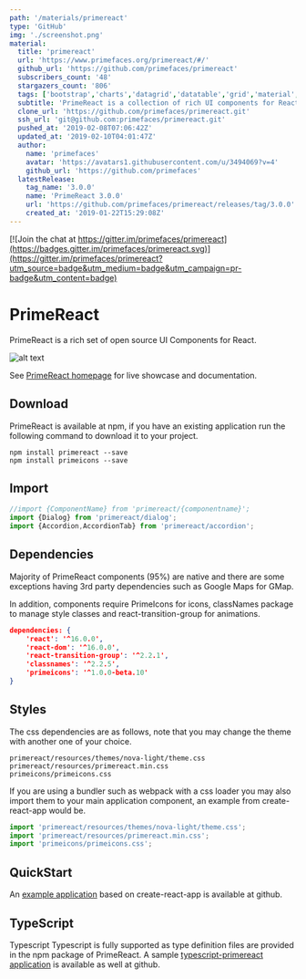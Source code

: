 ```yaml
---
path: '/materials/primereact'
type: 'GitHub'
img: './screenshot.png'
material:
  title: 'primereact'
  url: 'https://www.primefaces.org/primereact/#/'
  github_url: 'https://github.com/primefaces/primereact'
  subscribers_count: '48'
  stargazers_count: '806'
  tags: ['bootstrap','charts','datagrid','datatable','grid','material','native-calendar-component','primereact','react','react-components','tree','treetable','ui-components']
  subtitle: 'PrimeReact is a collection of rich UI components for React'
  clone_url: 'https://github.com/primefaces/primereact.git'
  ssh_url: 'git@github.com:primefaces/primereact.git'
  pushed_at: '2019-02-08T07:06:42Z'
  updated_at: '2019-02-10T04:01:47Z'
  author:
    name: 'primefaces'
    avatar: 'https://avatars1.githubusercontent.com/u/3494069?v=4'
    github_url: 'https://github.com/primefaces'
  latestRelease:
    tag_name: '3.0.0'
    name: 'PrimeReact 3.0.0'
    url: 'https://github.com/primefaces/primereact/releases/tag/3.0.0'
    created_at: '2019-01-22T15:29:08Z'
---
```

[![Join the chat at https://gitter.im/primefaces/primereact](https://badges.gitter.im/primefaces/primereact.svg)](https://gitter.im/primefaces/primereact?utm_source=badge&utm_medium=badge&utm_campaign=pr-badge&utm_content=badge)

# PrimeReact

PrimeReact is a rich set of open source UI Components for React.

![alt text](https://www.primefaces.org/wp-content/uploads/2017/09/primereact-transparent-250.png 'PrimeReact')

See [PrimeReact homepage](https://www.primefaces.org/primereact) for live showcase and documentation.

## Download

PrimeReact is available at npm, if you have an existing application run the following command to download it to your project.

```
npm install primereact --save
npm install primeicons --save
```

## Import

```javascript
//import {ComponentName} from 'primereact/{componentname}';
import {Dialog} from 'primereact/dialog';
import {Accordion,AccordionTab} from 'primereact/accordion';
```

## Dependencies

Majority of PrimeReact components (95%) are native and there are some exceptions having 3rd party dependencies such as Google Maps for GMap.

In addition, components require PrimeIcons for icons, classNames package to manage style classes and react-transition-group for animations.

```json
dependencies: {
    'react': '^16.0.0',
    'react-dom': '^16.0.0',
    'react-transition-group': '^2.2.1',
    'classnames': '^2.2.5',
    'primeicons': '^1.0.0-beta.10'
}
```

## Styles
The css dependencies are as follows, note that you may change the theme with another one of your choice.

```
primereact/resources/themes/nova-light/theme.css
primereact/resources/primereact.min.css
primeicons/primeicons.css
```

If you are using a bundler such as webpack with a css loader you may also import them to your main application component, an example from create-react-app would be.

```javascript
import 'primereact/resources/themes/nova-light/theme.css';
import 'primereact/resources/primereact.min.css';
import 'primeicons/primeicons.css';
```

## QuickStart

An [example application](https://github.com/primefaces/primereact-quickstart) based on create-react-app is available at github.

## TypeScript

Typescript
Typescript is fully supported as type definition files are provided in the npm package of PrimeReact. A sample [typescript-primereact application](https://github.com/primefaces/primereact-typescript-quickstart) is available as well at github.
